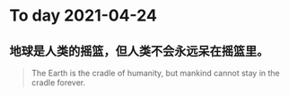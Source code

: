 
# To day 2021-04-24


## 地球是人类的摇篮，但人类不会永远呆在摇篮里。
> The Earth is the cradle of humanity, but mankind cannot stay in the cradle forever. 

    